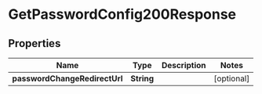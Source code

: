 

# GetPasswordConfig200Response


## Properties

| Name | Type | Description | Notes |
|------------ | ------------- | ------------- | -------------|
|**passwordChangeRedirectUrl** | **String** |  |  [optional] |




